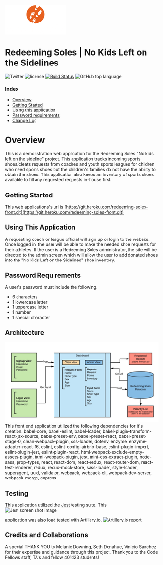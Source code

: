 ![redeeming soles logo image](assets/logo__white_200w.png)

# Redeeming Soles | No Kids Left on the Sidelines

![Twitter](https://img.shields.io/twitter/url/http/shields.io.svg?style=social)
![license](https://img.shields.io/github/license/mashape/apistatus.svg)
[![Build Status](https://travis-ci.org/RedeemingSoles/front-end.svg?branch=staging)](https://travis-ci.org/RedeemingSoles/front-end)
![GitHub top language](https://img.shields.io/github/languages/top/badges/shields.svg)


### Index
- [Overview](#overview)
- [Getting Started](#getting-started)
- [Using this application](#using-this-application)
- [Password requirements](#password-requirements)
- [Change Log](#change-log)

# Overview
This is a demonstration web application for the Redeeming Soles "No kids left on the sideline" 
project.  This application tracks incoming sports shoes/cleats requests from coaches and youth 
sports leagues for children who need sports shoes but the children's families do not have the 
ability to obtain the shoes.  This application also keeps an inventory of sports shoes available
to fill any requested requests in-house first.


## Getting Started
This web applications's url is [https://git.heroku.com/redeeming-soles-front.git](https://git.heroku.com/redeeming-soles-front.git)


## Using This Application
A requesting coach or league official will sign up or login to the website.  Once logged in, the 
user will be able to make the needed shoe requests for their athletes.  If the user is a 
Redeeming Soles administrator, the site will be directed to the admin screen which will allow the
 user to add donated shoes into the "No Kids Left on the Sidelines" shoe inventory.


## Password Requirements
A user's password must include the following. 
- 6 characters
- 1 lowercase letter
- 1 uppercase letter
- 1 number
- 1 special character

## Architecture
![redeeming soles story board image](assets/redeeming-soles-story-board.jpeg)
This front end application utilized the following dependencies for it's creation.
babel-core, babel-eslint, babel-loader, babel-plugin-transform-react-jsx-source, babel-preset-env, 
babel-preset-react, babel-preset-stage-0, clean-webpack-plugin, css-loader, dotenv, enzyme, 
enzyme-adapter-react-16, eslint, eslint-config-airbnb-base, eslint-plugin-import, eslint-plugin-jest, 
eslint-plugin-react, html-webpack-exclude-empty-assets-plugin, html-webpack-plugin, jest, 
mini-css-extract-plugin, node-sass, prop-types, react, react-dom, react-redux, react-router-dom, 
react-test-renderer, redux, redux-mock-store, sass-loader, style-loader, superagent, uuid, 
validator, webpack, webpack-cli, webpack-dev-server, webpack-merge, express


## Testing
This application utilized the [Jest](https://facebook.github.io/jest/en/) testing suite.  This 
![Jest screen shot image](assets/...)

application was also load tested with [Artillery.io](https://artillery.io/).
![Artillery.io report](assets/...)




## Credits and Collaborations
A special THANK YOU to Melanie Downing, Seth Donahue, Vinicio Sanchez for their expertise and 
guidance through this project.  Thank you to the Code Fellows staff, TA's and fellow 401d23 students!